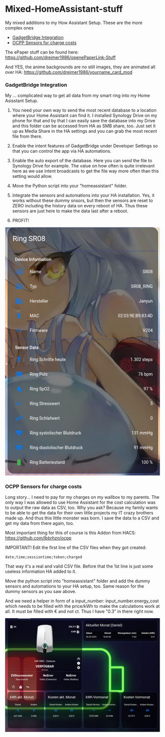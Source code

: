 # Mixed-HomeAssistant-stuff
My mixed additions to my How Assistant Setup. These are the more complex ones

* [GadgetBridge Integration](#gadgetbridge)
* [OCPP Sensors for charge costs](#ocpp)

The ePaper stuff can be found here: https://github.com/dreimer1986/openePaperLink-Stuff

And YES, the anime backgrounds are no still images, they are animated all over HA: https://github.com/dreimer1986/yourname_card_mod

### <a name="gadgetbridge"></a>GadgetBridge Integration
My ... complicated way to get all data from my smart ring into my Home Asisstant Setup.

1. You need your own way to send the most recent database to a location where your Home Assistant can find it. I installed Synology Drive on my phone for that and by that I can easily save the database into my Drive and this folder can be accessed from HA as SMB share, too. Just set it up as Media Share in the HA settings and you can grab the most recent file from there.

2. Enable the intent features of GadgetBridge under Developer Settings so that you can control the app via HA automations.
3. Enable the auto export of the database. Here you can send the file to Synology Drive for example. The value on how often is quite irrelevant here as we use intent broadcasts to get the file way more often than this setting would allow.
4. Move the Python script into your "homeassistant" folder.
5. Integrate the sensors and automations into your HA installation. Yes, it works without these dummy snsors, but then the sensors are reset to ZERO including the history data on every reboot of HA. Thus these sensors are just here to make the data last after a reboot.
6. PROFIT!

<p align="center">
  <img src="https://raw.githubusercontent.com/dreimer1986/Mixed-HomeAssistant-stuff/master/images/GadgetBridge.png">
</p>

### <a name="ocpp"></a>OCPP Sensors for charge costs
Long story... I need to pay for my charges on my wallbox to my parents. The only way I was allowed to use Home Assistant for the cost calculation was to output the raw data as CSV, too. Why you ask? Because my family wants to be able to get the data for their own little projects my IT crazy brothers made up. And thus this little monster was born. I save the data to a CSV and get my data from there again, too.

Most important thing for this of course is this Addon from HACS: https://github.com/lbbrhzn/ocpp

IMPORTANT! Edit the first line of the CSV files when they got created:

```
date;time;sessiontime;token;charged
```
That way it's a real and valid CSV file. Before that the 1st line is just some useless information HA added to it.

Move the python script into "homeassistant" folder and add the dummy sensors and automations to your HA setup, too. Same reason for the dummy sensors as you saw above.

And we need a helper in form of a input_number: input_number.energy_cost which needs to be filled with the price/kWh to make the calculations work at all. It must be filled with € and not ct. Thus I have "0.3" in there right now.

<p align="center">
  <img src="https://raw.githubusercontent.com/dreimer1986/Mixed-HomeAssistant-stuff/master/images/OCPP.png">
</p>
